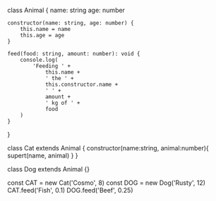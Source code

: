 class Animal {
    name: string
    age: number

    constructor(name: string, age: number) {
        this.name = name
        this.age = age
    }

    feed(food: string, amount: number): void {
        console.log(
            'Feeding ' +
                this.name +
                ' the ' +
                this.constructor.name +
                ' ' +
                amount +
                ' kg of ' +
                food
        )
    }
}

class Cat extends Animal {
    constructor(name:string, animal:number){
        supert(name, animal)
    }
}

class Dog extends Animal {}

const CAT = new Cat('Cosmo', 8)
const DOG = new Dog('Rusty', 12)
CAT.feed('Fish', 0.1)
DOG.feed('Beef', 0.25)